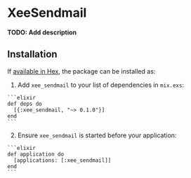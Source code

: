 # XeeSendmail

**TODO: Add description**

## Installation

If [available in Hex](https://hex.pm/docs/publish), the package can be installed as:

  1. Add `xee_sendmail` to your list of dependencies in `mix.exs`:

    ```elixir
    def deps do
      [{:xee_sendmail, "~> 0.1.0"}]
    end
    ```

  2. Ensure `xee_sendmail` is started before your application:

    ```elixir
    def application do
      [applications: [:xee_sendmail]]
    end
    ```

